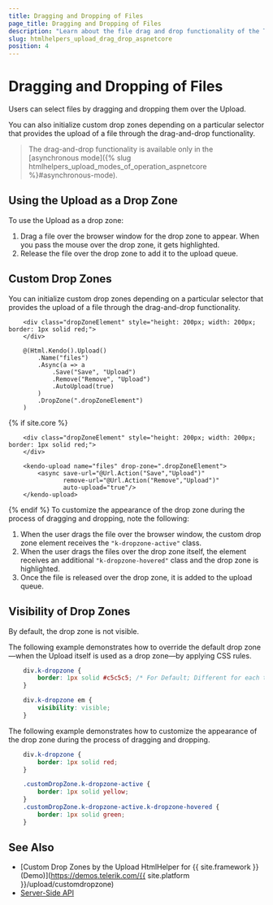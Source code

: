 ```yaml
---
title: Dragging and Dropping of Files
page_title: Dragging and Dropping of Files
description: "Learn about the file drag and drop functionality of the Telerik UI Upload component for {{ site.framework }}."
slug: htmlhelpers_upload_drag_drop_aspnetcore
position: 4
---
```


# Dragging and Dropping of Files

Users can select files by dragging and dropping them over the Upload.

You can also initialize custom drop zones depending on a particular selector that provides the upload of a file through the drag-and-drop functionality.

> The drag-and-drop functionality is available only in the [asynchronous mode]({% slug htmlhelpers_upload_modes_of_operation_aspnetcore %}#asynchronous-mode).

## Using the Upload as a Drop Zone

To use the Upload as a drop zone:

1. Drag a file over the browser window for the drop zone to appear. When you pass the mouse over the drop zone, it gets highlighted.
1. Release the file over the drop zone to add it to the upload queue.

## Custom Drop Zones

You can initialize custom drop zones depending on a particular selector that provides the upload of a file through the drag-and-drop functionality.

```HtmlHelper
    <div class="dropZoneElement" style="height: 200px; width: 200px; border: 1px solid red;">
    </div>

    @(Html.Kendo().Upload()
        .Name("files")
        .Async(a => a
            .Save("Save", "Upload")
            .Remove("Remove", "Upload")
            .AutoUpload(true)
        )
        .DropZone(".dropZoneElement")
    )
```
{% if site.core %}
```TagHelper
    <div class="dropZoneElement" style="height: 200px; width: 200px; border: 1px solid red;">
    </div>
    
    <kendo-upload name="files" drop-zone=".dropZoneElement">
	    <async save-url="@Url.Action("Save","Upload")" 
		       remove-url="@Url.Action("Remove","Upload")"
		       auto-upload="true"/>
    </kendo-upload>
```
{% endif %}
To customize the appearance of the drop zone during the process of dragging and dropping, note the following:

1. When the user drags the file over the browser window, the custom drop zone element receives the `"k-dropzone-active"` class.
2. When the user drags the files over the drop zone itself, the element receives an additional `"k-dropzone-hovered"` class and the drop zone is highlighted.
3. Once the file is released over the drop zone, it is added to the upload queue.

## Visibility of Drop Zones

By default, the drop zone is not visible.

The following example demonstrates how to override the default drop zone&mdash;when the Upload itself is used as a drop zone&mdash;by applying CSS rules.

```CSS
    div.k-dropzone {
        border: 1px solid #c5c5c5; /* For Default; Different for each theme */
    }

    div.k-dropzone em {
        visibility: visible;
    }
```

The following example demonstrates how to customize the appearance of the drop zone during the process of dragging and dropping.

```CSS
    div.k-dropzone {
        border: 1px solid red;
    }

    .customDropZone.k-dropzone-active {
        border: 1px solid yellow;
    }
    .customDropZone.k-dropzone-active.k-dropzone-hovered {
        border: 1px solid green;
    }
```

## See Also

* [Custom Drop Zones by the Upload HtmlHelper for {{ site.framework }} (Demo)](https://demos.telerik.com/{{ site.platform }}/upload/customdropzone)
* [Server-Side API](/api/upload)
